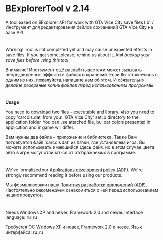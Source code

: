 # BExplorerTool v 2.14

A tool based on BExplorer API for work with GTA Vice City save files (.b) /
Инструмент для редактирования файлов сохранений GTA Vice City на базе API

#

Warning! Tool is not completed yet and may cause unexpected effects in save files.
If you got some, please, remind us about it. And *backup your save files before using this tool*.

Внимание! Инструмент ещё разрабатывается и может вызывать непредвиденные эффекты в файлах
сохранений. Если Вы столкнулись с одним из них, пожалуйста, напишите нам об этом. И обязательно
*делайте резервные копии файлов перед использованием программы*.

#

**Usage**

You need to download two files – executable and library. Also you need to copy 'carcols.dat' from your
'GTA Vice City' setup directory to the application folder. You can use attached file, but car colors
presented in application and in game will differ.

Вам нужны два файла – приложение и библиотека. Также Вам потребуется файл 'carcols.dat' из папки, где установлена игра.
Вы можете использовать имеющийся здесь файл, но в этом случае цвета авто в игре могут отличаться от отображаемых в программе.

#

We've formalized our [Applications development policy (ADP)](https://vk.com/@rdaaow_fupl-adp).
We're strongly recommend reading it before using our products.

Мы формализовали нашу [Политику разработки приложений (ADP)](https://vk.com/@rdaaow_fupl-adp).
Настоятельно рекомендуем ознакомиться с ней перед использованием наших продуктов.

#

Needs Windows XP and newer, Framework 2.0 and newer. Interface language: ru_ru

Требуется ОС Windows XP и новее, Framework 2.0 и новее. Язык интерфейса: ru_ru
